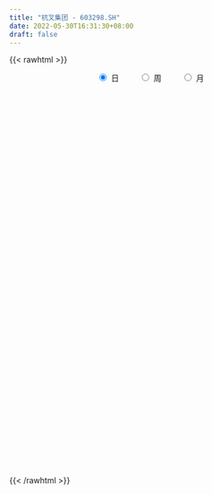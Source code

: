 ```yaml
---
title: "杭叉集团 - 603298.SH"
date: 2022-05-30T16:31:30+08:00
draft: false
---
```

{{< rawhtml >}}
    <div style="text-align: center">
        <label style="padding: 1rem;"><input style="margin-right: .5rem" type="radio" name="period" value="D" checked onclick="period_change(this)">日</label>
        <label style="padding: 1rem;"><input style="margin-right: .5rem" type="radio" name="period" value="W" onclick="period_change(this)">周</label>
        <label style="padding: 1rem;"><input style="margin-right: .5rem" type="radio" name="period" value="M" onclick="period_change(this)">月</label>
    </div>
    <div id="chart" style="height: 700px;"></div> 
    <script type="text/javascript">
        const D_v = [28793.27,30530.82,27239.66,33640.78,21839.85,24756.65,17339.88,18744.61,20628.9,15937.44,34189.03,32706.26,60133.62,19989.78,17449.11,17260.67,30541.39,31356.17,43547.14,30607.12,18390.38,28876.12,26567.21,39258.62,20194.17,11997.67,30963.16,41815.59,42336.23,26572.54,22578.33,21679.83,29476.66,19097.81,35828.04,45545.13,40953.52,48684.89,26904.4,20667.03,22487.76,26185.98,17415.0,19838.6,29556.59,19139.54,16707.04,19972.4,53198.05,40189.59,32634.47,25314.2,40713.24,81842.7,40574.0,31371.53,24927.4,40085.99,28545.0,21645.79,55567.2,74170.61,48026.16,40688.73,57863.45,59749.56,55648.32,45235.58,41296.31,60224.96,50095.44,66910.43,54509.46,63381.83,74100.28,115140.68,120811.12,48444.79,33358.55,30178.91,20211.2,36823.4,43066.8,39495.01,36810.12,38214.9,15430.0,29628.67,26246.0,22587.61,35045.99,16136.78,38682.13,51859.46,19220.05,10302.28,16024.37,14456.66,15057.26,13497.59,14431.12,38071.18,20706.61,23919.71,21112.0,16301.22,17980.2,29065.17,15945.47,16423.04,14919.78,25887.37,19873.74,17128.2,37097.85,22160.79,18063.12,14534.82,15605.27,24259.05,42747.11,15499.95,13982.63,25190.31,40515.21,40499.83,31161.7,41867.19,24993.48,21779.0,84644.07,34173.43,26916.89,29963.77,23158.46,22269.23,23318.6,18406.41,35363.83,28903.0,32538.2,31590.5,13608.1,24349.81,23000.25,37073.22,33974.3,18484.93,33739.62,21604.99,13478.42,17918.4,34105.4,20129.02,15191.21,31367.16,28189.77,24910.28,70466.71,86328.15,46602.35,48010.93,23110.35,28768.72,30611.89,30120.98,18901.82,17740.15,34483.85,24568.95,36228.77,24637.27,21076.69,25659.38,38299.32,19447.82,18036.06,17184.47,24928.08,19186.96,12830.16,12688.04,38262.98,16273.65,17625.89,15996.11,13406.57,29396.38,28287.77,10079.02,10684.98,18041.0,25561.78,33394.83,110154.15,59810.93,29134.58,18783.4,21341.95,14988.95,31453.17,28519.12,30174.69,14829.98,20244.49,13862.02,22836.83,13179.4,13524.78,14547.51,8859.28,9844.65,12950.2,12306.81,17190.92,14107.12,29607.55,31299.46,34952.64,27773.93,18032.3,16337.6,12994.71,25227.0,22366.83,20478.04,34472.39,63677.56,36354.41,46229.31,32949.45,29083.04,26437.41,20652.28,17485.74,17626.91,27920.75,28963.48,41047.09,15567.89,19075.53,18240.3,18329.0,17200.84,13862.21,26634.21,19492.02,18512.2,42235.7,24462.0]
const D_histogram = [0.0,-0.0096939031,-0.0375630078,-0.0145102391,-0.0003978423,0.0197717861,0.0196931307,0.0081205445,0.0116363185,-0.0022646599,0.0015528352,-0.0426314361,-0.0692230374,-0.097499393,-0.1232701117,-0.1259911511,-0.1064005396,-0.1033680581,-0.0808727042,-0.0868615224,-0.1126678746,-0.0953471792,-0.1068690836,-0.0717526795,-0.056204571,-0.0517513532,-0.0146858677,0.0161112493,0.0270714517,0.016276423,-0.0026669346,-0.0480354234,-0.0584988418,-0.0873288658,-0.0980529003,-0.105941031,-0.1331010897,-0.0993098043,-0.0524219265,-0.0207427927,0.0035045877,0.0342209673,0.0400217393,0.0267090488,0.0398781377,0.0502614081,0.0520366404,0.0376685622,-0.0363749875,-0.1041757521,-0.0886289173,-0.0815961758,0.0030016197,0.0883780794,0.1323535044,0.1620422678,0.1827014794,0.2216330784,0.2459035871,0.2560505059,0.2872385258,0.3547436735,0.3327742869,0.3115447856,0.2564522694,0.1768673236,0.127857804,0.0816872665,0.0655742906,0.0869798414,0.0946196653,0.0582856762,-0.0131366378,-0.0407723752,-0.0288792169,0.0152924207,-0.0386051342,-0.0692110174,-0.07043079,-0.0877370219,-0.1059521905,-0.1297437841,-0.1852522244,-0.1897188105,-0.2185734076,-0.269382361,-0.2798308808,-0.2724823268,-0.2549747738,-0.2519027174,-0.2227422649,-0.2067711895,-0.1820745123,-0.1472107892,-0.1124189002,-0.0792460401,-0.0734458584,-0.051460252,-0.0203587867,0.0136278895,0.030251857,0.0703950314,0.1124720948,0.1303567365,0.1275037839,0.1276385822,0.1132213407,0.1118852714,0.105538072,0.0992437198,0.0974258562,0.1137947034,0.1212169234,0.118645638,0.1437791502,0.13007453,0.1234451128,0.1138753249,0.1107648596,0.1122326042,0.0870979943,0.0662495396,0.0570896491,0.0376285461,0.0362003625,0.0342928643,0.0345829,0.0274770797,0.0154265218,0.0076889746,-0.073219279,-0.1056749632,-0.117600021,-0.1325094695,-0.1258760819,-0.1244101288,-0.1179097627,-0.104605374,-0.0825367444,-0.0497469195,-0.0074967876,0.0260789926,0.040623961,0.0485824189,0.0401039142,0.0359329582,0.0513443952,0.0576448364,0.0490874342,0.0216368716,0.0147367522,0.018562873,0.0325960647,0.0429059175,0.049012122,0.0359250315,0.0349799854,0.0360247245,0.0648491495,0.1224453186,0.1445585759,0.1572000058,0.1405602837,0.0868977389,0.0492316945,0.0116671314,-0.02450387,-0.0553732956,-0.08737844,-0.1020917914,-0.1669682383,-0.1782837158,-0.18416784,-0.2020398278,-0.1342584069,-0.0935512353,-0.0692455048,-0.0427047488,-0.0439518006,-0.0475742669,-0.0505237943,-0.031077376,0.0026958681,0.0294090475,0.0260492241,0.0126361834,0.0115737503,-0.0213936875,-0.0267030773,-0.0304580917,-0.0292456379,-0.0404242658,-0.0611737534,-0.0897900775,-0.1489144687,-0.1697832315,-0.2073511108,-0.2138809154,-0.2001268751,-0.2055522279,-0.2482835584,-0.248341931,-0.2155133568,-0.1787965397,-0.1275220554,-0.0837772181,-0.0363177526,0.0048617647,0.0349831022,0.0614668937,0.0705108692,0.0902997525,0.0926440902,0.1072819573,0.1372988962,0.1483992682,0.1609862184,0.125736184,0.1395706939,0.1453023782,0.1459427619,0.1188453011,0.0947337983,0.0611357296,0.0424418528,0.0333538339,0.0567245762,0.0873046807,0.1082016572,0.1681913006,0.1697853436,0.1808179316,0.1738271175,0.1424974455,0.1226424152,0.1088900624,0.094470474,0.0832684133,0.0695282308,0.0504130341,0.0207622421,-0.0164739237,-0.0217453533,-0.0234017616,-0.0158300671,-0.0344568699,-0.0554242161,-0.045017833,-0.0619831955,-0.0567961786]
const D_fast = [0.0,-0.0121173789,-0.0493772356,-0.0299520266,-0.0159390904,0.0091734845,0.0140181117,0.0044756617,0.0109005153,-0.0035666281,0.0006390758,-0.0542030544,-0.0981004151,-0.1507516189,-0.2073398655,-0.2415586928,-0.2485682162,-0.2713777492,-0.2691005713,-0.2968047702,-0.350778091,-0.3572941903,-0.3955333657,-0.3783551314,-0.3768581657,-0.3853427862,-0.3519487676,-0.3171238383,-0.299395773,-0.306121696,-0.3257317872,-0.3831091318,-0.4081972607,-0.4588595011,-0.4940967607,-0.5284701491,-0.5889054803,-0.5799416459,-0.5461592498,-0.5196658141,-0.4945422868,-0.4552706653,-0.4394644586,-0.4460998868,-0.4229612635,-0.4000126411,-0.3852282487,-0.3901791863,-0.4733164828,-0.5671611855,-0.57377158,-0.5871378825,-0.5017896821,-0.3943187025,-0.3172549014,-0.2470555711,-0.1807209896,-0.086381121,-0.0006347155,0.0735248297,0.1765224811,0.3327135472,0.3939377323,0.4505944274,0.4596149786,0.4242468636,0.407201795,0.3814530741,0.3817336709,0.424884182,0.4561789223,0.4344163522,0.3597098787,0.3218810476,0.3265544016,0.3745491445,0.311000306,0.2630916684,0.2442641983,0.2050237109,0.1603204948,0.1040929551,0.0022714587,-0.04962483,-0.133122779,-0.2512773227,-0.3316835627,-0.3924555904,-0.4386917308,-0.4985953538,-0.5251204675,-0.5608421895,-0.5816641404,-0.5836031146,-0.5769159506,-0.5635546005,-0.5761158834,-0.5669953401,-0.5409835714,-0.5035899228,-0.4794029911,-0.4216610589,-0.3514659717,-0.3009921459,-0.2719691525,-0.2399247087,-0.2260366149,-0.1994013664,-0.1793640479,-0.1608474701,-0.1383088697,-0.0934913466,-0.0557648958,-0.0286747717,0.0324035281,0.0512175404,0.0754494014,0.0943484447,0.1189291943,0.1484550899,0.1450949786,0.1408089088,0.1459214306,0.1358674641,0.1434893712,0.150155089,0.1590908498,0.1588542994,0.1506603719,0.1448450684,0.045631995,-0.0132424299,-0.054567493,-0.1026043089,-0.1274399418,-0.1570765209,-0.1800535954,-0.1929005502,-0.1914661068,-0.1711130117,-0.1307370767,-0.0906415484,-0.0659405898,-0.0458365271,-0.0442890533,-0.0394767697,-0.0112292339,0.0094824164,0.0131968728,-0.0088444719,-0.0120604033,-0.0035935643,0.0185886436,0.0396249758,0.0579842108,0.0538783782,0.0616783284,0.0717292486,0.116765961,0.2049734598,0.263226361,0.3151677923,0.3336681412,0.3017300311,0.2763719103,0.2417241301,0.1994271612,0.1547144117,0.1008646573,0.060628358,-0.0459901484,-0.1018765549,-0.1538026391,-0.2221845838,-0.1879677647,-0.1706484019,-0.1636540476,-0.1477894788,-0.1600244807,-0.1755405138,-0.1911209897,-0.1794439154,-0.1449967043,-0.110931263,-0.1077787805,-0.1180327752,-0.1162017708,-0.1545176304,-0.1665027896,-0.1778723269,-0.1839712826,-0.2052559769,-0.2412989029,-0.2923627463,-0.3887157547,-0.4520303254,-0.5414359824,-0.6014360159,-0.6377136944,-0.6945271041,-0.7993293242,-0.8614731795,-0.8825229445,-0.8905052624,-0.871111292,-0.8483107591,-0.8099307318,-0.7675357733,-0.7286686603,-0.6868181454,-0.6601464526,-0.6177826311,-0.5922772709,-0.5508189144,-0.4864772515,-0.4382770625,-0.3854435576,-0.389259546,-0.3405323626,-0.2984750838,-0.2613490096,-0.2587351452,-0.2591631984,-0.2774773347,-0.2855607483,-0.2863103087,-0.2487584224,-0.1963521477,-0.148404757,-0.0463672884,-0.0023269094,0.0539101614,0.0903761267,0.0946708161,0.1054763896,0.1189465524,0.1281445825,0.1377596251,0.1414015004,0.1348895622,0.1104293307,0.069074684,0.058366916,0.0508600674,0.054474245,0.0272332248,-0.0075901755,-0.0084382506,-0.040899412,-0.0499114397]
const D_slow = [0.0,-0.0024234758,-0.0118142277,-0.0154417875,-0.0155412481,-0.0105983016,-0.0056750189,-0.0036448828,-0.0007358032,-0.0013019681,-0.0009137593,-0.0115716184,-0.0288773777,-0.053252226,-0.0840697539,-0.1155675417,-0.1421676766,-0.1680096911,-0.1882278671,-0.2099432477,-0.2381102164,-0.2619470112,-0.2886642821,-0.306602452,-0.3206535947,-0.333591433,-0.3372628999,-0.3332350876,-0.3264672247,-0.3223981189,-0.3230648526,-0.3350737084,-0.3496984189,-0.3715306353,-0.3960438604,-0.4225291181,-0.4558043906,-0.4806318416,-0.4937373233,-0.4989230214,-0.4980468745,-0.4894916327,-0.4794861979,-0.4728089356,-0.4628394012,-0.4502740492,-0.4372648891,-0.4278477485,-0.4369414954,-0.4629854334,-0.4851426627,-0.5055417067,-0.5047913018,-0.4826967819,-0.4496084058,-0.4090978389,-0.363422469,-0.3080141994,-0.2465383026,-0.1825256762,-0.1107160447,-0.0220301263,0.0611634454,0.1390496418,0.2031627092,0.24737954,0.279343991,0.2997658077,0.3161593803,0.3379043406,0.361559257,0.376130676,0.3728465166,0.3626534228,0.3554336185,0.3592567237,0.3496054402,0.3323026858,0.3146949883,0.2927607329,0.2662726852,0.2338367392,0.1875236831,0.1400939805,0.0854506286,0.0181050383,-0.0518526819,-0.1199732636,-0.183716957,-0.2466926364,-0.3023782026,-0.354071,-0.3995896281,-0.4363923254,-0.4644970504,-0.4843085604,-0.502670025,-0.515535088,-0.5206247847,-0.5172178123,-0.5096548481,-0.4920560902,-0.4639380665,-0.4313488824,-0.3994729364,-0.3675632909,-0.3392579557,-0.3112866378,-0.2849021198,-0.2600911899,-0.2357347259,-0.20728605,-0.1769818192,-0.1473204097,-0.1113756221,-0.0788569896,-0.0479957114,-0.0195268802,0.0081643347,0.0362224858,0.0579969843,0.0745593692,0.0888317815,0.098238918,0.1072890086,0.1158622247,0.1245079497,0.1313772197,0.1352338501,0.1371560938,0.118851274,0.0924325332,0.063032528,0.0299051606,-0.0015638599,-0.0326663921,-0.0621438327,-0.0882951762,-0.1089293623,-0.1213660922,-0.1232402891,-0.116720541,-0.1065645507,-0.094418946,-0.0843929675,-0.0754097279,-0.0625736291,-0.04816242,-0.0358905615,-0.0304813435,-0.0267971555,-0.0221564373,-0.0140074211,-0.0032809417,0.0089720888,0.0179533467,0.026698343,0.0357045241,0.0519168115,0.0825281412,0.1186677851,0.1579677866,0.1931078575,0.2148322922,0.2271402158,0.2300569987,0.2239310312,0.2100877073,0.1882430973,0.1627201494,0.1209780899,0.0764071609,0.0303652009,-0.020144756,-0.0537093578,-0.0770971666,-0.0944085428,-0.10508473,-0.1160726801,-0.1279662469,-0.1405971954,-0.1483665394,-0.1476925724,-0.1403403105,-0.1338280045,-0.1306689587,-0.1277755211,-0.133123943,-0.1397997123,-0.1474142352,-0.1547256447,-0.1648317111,-0.1801251495,-0.2025726689,-0.239801286,-0.2822470939,-0.3340848716,-0.3875551005,-0.4375868192,-0.4889748762,-0.5510457658,-0.6131312486,-0.6670095878,-0.7117087227,-0.7435892365,-0.7645335411,-0.7736129792,-0.772397538,-0.7636517625,-0.7482850391,-0.7306573218,-0.7080823836,-0.6849213611,-0.6581008718,-0.6237761477,-0.5866763307,-0.5464297761,-0.5149957301,-0.4801030566,-0.443777462,-0.4072917715,-0.3775804463,-0.3538969967,-0.3386130643,-0.3280026011,-0.3196641426,-0.3054829986,-0.2836568284,-0.2566064141,-0.214558589,-0.172112253,-0.1269077702,-0.0834509908,-0.0478266294,-0.0171660256,0.01005649,0.0336741085,0.0544912118,0.0718732695,0.0844765281,0.0896670886,0.0855486077,0.0801122693,0.0742618289,0.0703043122,0.0616900947,0.0478340407,0.0365795824,0.0210837835,0.0068847389]
const D_data = [['2021-05-19', 19.0345, 19.2535, 18.8536, 19.5678],['2021-05-20', 19.6263, 19.1016, 18.9558, 19.772],['2021-05-21', 19.0336, 18.7518, 18.5381, 19.189],['2021-05-24', 18.7421, 19.3542, 18.5283, 19.5388],['2021-05-25', 19.3348, 19.3348, 19.1502, 19.4805],['2021-05-26', 19.3834, 19.5097, 19.3834, 19.7817],['2021-05-27', 19.4319, 19.3251, 19.2668, 19.5971],['2021-05-28', 19.3445, 19.1599, 19.1113, 19.5097],['2021-05-31', 19.1599, 19.3348, 18.849, 19.4708],['2021-06-01', 19.3348, 19.0919, 18.9947, 19.3348],['2021-06-02', 19.1793, 19.2862, 18.9558, 19.7137],['2021-06-03', 19.189, 18.5575, 18.5381, 19.2473],['2021-06-04', 18.4215, 18.5381, 17.8968, 18.7032],['2021-06-07', 18.4895, 18.2952, 18.1689, 18.5186],['2021-06-08', 18.2563, 18.0814, 17.9745, 18.3049],['2021-06-09', 18.0231, 18.1786, 17.994, 18.2272],['2021-06-10', 18.1494, 18.3923, 17.8774, 18.5381],['2021-06-11', 18.3923, 18.1397, 17.9843, 18.4895],['2021-06-15', 17.9745, 18.3535, 17.3139, 18.4118],['2021-06-16', 17.8968, 17.9454, 17.6831, 18.2466],['2021-06-17', 17.9454, 17.4985, 17.4499, 18.0523],['2021-06-18', 17.4207, 17.8968, 17.1001, 18.0134],['2021-06-21', 17.8191, 17.4304, 17.3721, 17.8677],['2021-06-22', 17.3721, 17.9648, 17.3721, 18.3437],['2021-06-23', 17.9551, 17.7608, 17.7122, 18.2077],['2021-06-24', 17.8094, 17.5859, 17.5373, 17.8094],['2021-06-25', 17.6928, 18.0328, 17.4985, 18.266],['2021-06-28', 18.0717, 18.0911, 17.8677, 18.6547],['2021-06-29', 18.0911, 17.926, 17.4402, 18.1689],['2021-06-30', 17.7899, 17.6248, 17.4887, 18.0717],['2021-07-01', 17.7608, 17.4013, 17.3916, 17.7608],['2021-07-02', 17.4402, 16.8281, 16.8086, 17.4887],['2021-07-05', 16.7795, 17.0224, 16.2354, 17.1292],['2021-07-06', 16.8961, 16.5754, 16.42, 16.9252],['2021-07-07', 16.5171, 16.5657, 16.3228, 16.7503],['2021-07-08', 16.5171, 16.4103, 16.2062, 16.6046],['2021-07-09', 16.3228, 15.9148, 15.8662, 16.3228],['2021-07-12', 15.9342, 16.5366, 15.9148, 16.8669],['2021-07-13', 16.8086, 16.7892, 16.42, 16.8086],['2021-07-14', 16.6143, 16.7115, 16.5463, 16.9738],['2021-07-15', 16.7115, 16.692, 16.5657, 16.8378],['2021-07-16', 16.8086, 16.8669, 16.6337, 17.0904],['2021-07-19', 16.9641, 16.6143, 16.5269, 17.0127],['2021-07-20', 16.4977, 16.3131, 16.1868, 16.4977],['2021-07-21', 16.6434, 16.6046, 16.42, 17.1875],['2021-07-22', 16.556, 16.6046, 16.4977, 16.8766],['2021-07-23', 16.5269, 16.5074, 16.3811, 16.7017],['2021-07-26', 16.6823, 16.2451, 16.0313, 16.7017],['2021-07-27', 16.2159, 15.1958, 15.1763, 16.3811],['2021-07-28', 15.1083, 14.7683, 14.5739, 15.3318],['2021-07-29', 14.8849, 15.5261, 14.778, 15.5261],['2021-07-30', 15.3124, 15.3415, 15.0597, 15.5261],['2021-08-02', 15.3124, 16.4588, 15.1278, 16.5463],['2021-08-03', 16.5171, 16.8961, 16.5171, 17.343],['2021-08-04', 16.9252, 16.7503, 16.5949, 17.0807],['2021-08-05', 17.1875, 16.8281, 16.7212, 17.1875],['2021-08-06', 16.8475, 16.9349, 16.5657, 16.9641],['2021-08-09', 17.0224, 17.4402, 16.9155, 17.479],['2021-08-10', 17.6345, 17.5762, 17.2264, 17.6636],['2021-08-11', 17.6345, 17.6636, 17.4499, 17.7414],['2021-08-12', 17.6831, 18.2369, 17.6636, 18.3146],['2021-08-13', 18.2369, 19.2085, 17.9745, 19.3834],['2021-08-16', 19.4125, 18.4895, 18.4603, 19.4125],['2021-08-17', 18.4895, 18.6547, 18.4312, 19.1793],['2021-08-18', 18.3632, 18.2757, 17.6636, 18.3632],['2021-08-19', 18.1494, 17.8094, 17.3236, 18.266],['2021-08-20', 17.7802, 18.0037, 17.547, 18.2174],['2021-08-23', 18.3632, 17.9065, 17.7316, 18.3632],['2021-08-24', 17.8677, 18.2174, 17.6928, 18.4215],['2021-08-25', 18.266, 18.8101, 18.1397, 19.0919],['2021-08-26', 18.8101, 18.8393, 18.4895, 19.1307],['2021-08-27', 18.8101, 18.3243, 18.0231, 19.189],['2021-08-30', 18.0523, 17.6636, 17.4887, 18.0523],['2021-08-31', 17.7316, 17.9745, 17.6636, 18.2272],['2021-09-01', 17.8774, 18.4506, 17.5956, 18.7032],['2021-09-02', 18.3826, 19.053, 18.3632, 19.189],['2021-09-03', 18.9558, 17.8385, 17.6345, 19.0141],['2021-09-06', 17.615, 17.9065, 17.5082, 18.0717],['2021-09-07', 18.0717, 18.1786, 17.7025, 18.2174],['2021-09-08', 18.13, 17.9065, 17.7316, 18.266],['2021-09-09', 17.8774, 17.7608, 17.6442, 18.0328],['2021-09-10', 17.6831, 17.5179, 17.3819, 17.6831],['2021-09-13', 17.5179, 16.8086, 16.7017, 17.5179],['2021-09-14', 16.8086, 17.1584, 16.624, 17.2167],['2021-09-15', 17.0224, 16.6143, 16.352, 17.0418],['2021-09-16', 16.5171, 15.9342, 15.9148, 16.7892],['2021-09-17', 15.9148, 16.0508, 15.7496, 16.1285],['2021-09-22', 16.0216, 16.0313, 15.8273, 16.2159],['2021-09-23', 16.0799, 15.9925, 15.9342, 16.2742],['2021-09-24', 15.9633, 15.633, 15.5455, 15.9828],['2021-09-27', 15.633, 15.8176, 15.633, 15.9828],['2021-09-28', 15.7107, 15.5553, 15.5358, 15.8662],['2021-09-29', 15.429, 15.565, 15.0695, 15.8079],['2021-09-30', 15.4872, 15.6621, 15.1375, 15.905],['2021-10-08', 15.6621, 15.6816, 15.5844, 15.8565],['2021-10-11', 15.837, 15.701, 15.6233, 15.837],['2021-10-12', 15.701, 15.3318, 15.1763, 15.7107],['2021-10-13', 15.3318, 15.4872, 15.3221, 15.5747],['2021-10-14', 15.4484, 15.6427, 15.3804, 15.837],['2021-10-15', 15.7204, 15.7787, 15.497, 15.8759],['2021-10-18', 15.8467, 15.6427, 15.4775, 15.905],['2021-10-19', 15.5844, 16.0605, 15.5844, 16.4491],['2021-10-20', 16.1188, 16.3131, 15.9536, 16.3811],['2021-10-21', 16.2645, 16.2062, 16.0799, 16.4977],['2021-10-22', 16.0896, 16.0313, 15.837, 16.2062],['2021-10-25', 16.0313, 16.1091, 15.8565, 16.1479],['2021-10-26', 16.1285, 15.9342, 15.8856, 16.2257],['2021-10-27', 15.9439, 16.0994, 15.4775, 16.1868],['2021-10-28', 15.9633, 16.0605, 15.8467, 16.3034],['2021-10-29', 16.2548, 16.0702, 15.701, 16.2742],['2021-11-01', 16.0702, 16.1479, 15.837, 16.284],['2021-11-02', 16.1479, 16.4686, 16.1091, 16.4783],['2021-11-03', 16.5269, 16.488, 16.2354, 16.5949],['2021-11-04', 16.5171, 16.4491, 16.3325, 16.6143],['2021-11-05', 16.4588, 16.9446, 16.4491, 17.2458],['2021-11-08', 17.1973, 16.5852, 16.5269, 17.2458],['2021-11-09', 16.6726, 16.7115, 16.3811, 16.9349],['2021-11-10', 16.8281, 16.7212, 16.5269, 16.9738],['2021-11-11', 16.8183, 16.8572, 16.6434, 16.8669],['2021-11-12', 16.8183, 17.0029, 16.7698, 17.2167],['2021-11-15', 17.1001, 16.692, 16.5463, 17.2556],['2021-11-16', 16.6629, 16.692, 16.4394, 16.9058],['2021-11-17', 16.7503, 16.8183, 16.5657, 16.8281],['2021-11-18', 16.8863, 16.6629, 16.5754, 16.9738],['2021-11-19', 16.8281, 16.8766, 16.6337, 17.0807],['2021-11-22', 17.0029, 16.9058, 16.7309, 17.2167],['2021-11-23', 16.9058, 16.9738, 16.76, 17.1195],['2021-11-24', 17.0029, 16.9058, 16.6823, 17.1098],['2021-11-25', 16.8183, 16.8281, 16.6046, 16.9252],['2021-11-26', 16.8281, 16.8572, 16.6434, 16.8961],['2021-11-29', 16.5171, 15.6913, 15.5455, 16.7017],['2021-11-30', 15.6136, 15.9342, 15.6136, 16.2062],['2021-12-01', 15.9148, 15.9925, 15.7787, 16.1965],['2021-12-02', 15.973, 15.7884, 15.5941, 16.0313],['2021-12-03', 15.7884, 15.9342, 15.6524, 15.9633],['2021-12-06', 15.9828, 15.7884, 15.7496, 16.0994],['2021-12-07', 15.8467, 15.769, 15.6038, 15.8856],['2021-12-08', 15.6719, 15.8079, 15.6719, 15.9536],['2021-12-09', 15.8467, 15.9245, 15.6427, 16.1285],['2021-12-10', 16.1188, 16.1382, 15.9245, 16.2062],['2021-12-13', 16.1285, 16.42, 15.9633, 16.4588],['2021-12-14', 16.3617, 16.5074, 16.1965, 16.6532],['2021-12-15', 16.5949, 16.4103, 16.3714, 16.5949],['2021-12-16', 16.5074, 16.4103, 16.1382, 16.7017],['2021-12-17', 16.4103, 16.2257, 16.1868, 16.5657],['2021-12-20', 16.3617, 16.2645, 16.1479, 16.6337],['2021-12-21', 16.5852, 16.5657, 16.3228, 16.6823],['2021-12-22', 16.5074, 16.5463, 16.4006, 16.6046],['2021-12-23', 16.6046, 16.3908, 16.0411, 16.6046],['2021-12-24', 16.0411, 16.0799, 16.0022, 16.4686],['2021-12-27', 16.0313, 16.2548, 16.0313, 16.3423],['2021-12-28', 16.1771, 16.3908, 16.1674, 16.4394],['2021-12-29', 16.3325, 16.5852, 16.2451, 16.6434],['2021-12-30', 16.5366, 16.6337, 16.4977, 16.7892],['2021-12-31', 16.6629, 16.6629, 16.488, 16.7309],['2022-01-04', 16.6726, 16.4394, 16.3714, 16.8086],['2022-01-05', 16.5949, 16.5852, 16.2742, 16.5949],['2022-01-06', 16.4491, 16.6434, 16.3228, 16.6823],['2022-01-07', 16.6046, 17.1195, 16.5852, 17.2847],['2022-01-10', 17.1292, 17.7996, 17.0127, 18.1008],['2022-01-11', 18.0523, 17.6928, 17.4887, 18.0523],['2022-01-12', 17.6831, 17.8094, 17.3139, 17.8774],['2022-01-13', 17.7899, 17.5762, 17.5665, 17.9745],['2022-01-14', 17.4693, 17.0418, 17.0029, 17.5568],['2022-01-17', 17.0807, 17.0807, 16.9058, 17.275],['2022-01-18', 17.0515, 16.9349, 16.7115, 17.1584],['2022-01-19', 16.9446, 16.7795, 16.692, 17.0515],['2022-01-20', 16.7989, 16.6629, 16.5852, 16.8961],['2022-01-21', 16.5949, 16.4491, 16.1091, 16.6629],['2022-01-24', 16.284, 16.488, 16.1771, 16.6434],['2022-01-25', 16.42, 15.5553, 15.5067, 16.6046],['2022-01-26', 15.5553, 15.8953, 15.5553, 16.1285],['2022-01-27', 15.837, 15.7787, 15.6524, 16.0119],['2022-01-28', 15.7787, 15.4095, 15.2735, 15.9342],['2022-02-07', 15.5553, 16.4783, 15.4581, 16.692],['2022-02-08', 16.7698, 16.3325, 16.0508, 16.7698],['2022-02-09', 16.284, 16.2257, 16.1479, 16.4394],['2022-02-10', 16.1868, 16.3325, 16.1479, 16.3617],['2022-02-11', 16.8086, 16.0022, 15.973, 16.8475],['2022-02-14', 15.7399, 15.905, 15.7301, 16.1674],['2022-02-15', 15.905, 15.837, 15.6621, 15.905],['2022-02-16', 15.973, 16.1091, 15.8273, 16.2257],['2022-02-17', 16.2257, 16.4006, 16.1091, 16.7406],['2022-02-18', 16.3423, 16.4686, 16.1771, 16.5171],['2022-02-21', 16.4686, 16.1577, 16.0702, 16.4686],['2022-02-22', 16.1965, 15.9828, 15.9245, 16.42],['2022-02-23', 16.0994, 16.0896, 15.9245, 16.1091],['2022-02-24', 16.0119, 15.5747, 15.4192, 16.0605],['2022-02-25', 15.6038, 15.7787, 15.5358, 16.0022],['2022-02-28', 15.9245, 15.7301, 15.6038, 15.9245],['2022-03-01', 15.769, 15.7399, 15.633, 15.8662],['2022-03-02', 15.8273, 15.5067, 15.4872, 15.8273],['2022-03-03', 15.5747, 15.2346, 15.1666, 15.633],['2022-03-04', 15.1958, 14.914, 14.8557, 15.2346],['2022-03-07', 14.8654, 14.1659, 13.6704, 14.8849],['2022-03-08', 14.1659, 14.263, 13.9618, 14.4768],['2022-03-09', 14.263, 13.6995, 13.2137, 14.3213],['2022-03-10', 13.9424, 13.7481, 13.7287, 14.0687],['2022-03-11', 13.6898, 13.7967, 13.3303, 13.9133],['2022-03-14', 13.7967, 13.3497, 13.3497, 13.7967],['2022-03-15', 13.3595, 12.4947, 12.417, 13.3595],['2022-03-16', 12.6405, 12.6308, 12.0867, 12.7862],['2022-03-17', 12.6502, 12.8542, 12.6502, 13.0194],['2022-03-18', 12.7279, 12.8348, 12.6599, 12.9222],['2022-03-21', 12.9028, 13.0291, 12.8348, 13.1068],['2022-03-22', 12.9902, 13.0, 12.8737, 13.1068],['2022-03-23', 13.0485, 13.136, 13.0097, 13.3983],['2022-03-24', 13.1457, 13.1748, 13.0485, 13.2914],['2022-03-25', 13.204, 13.136, 13.1166, 13.3789],['2022-03-28', 13.0874, 13.1748, 12.6891, 13.2914],['2022-03-29', 13.1554, 13.0, 13.0, 13.2526],['2022-03-30', 13.0777, 13.1748, 12.9805, 13.1943],['2022-03-31', 13.2817, 12.9902, 12.9902, 13.2817],['2022-04-01', 13.0097, 13.1748, 12.7862, 13.1943],['2022-04-06', 13.1748, 13.4955, 13.1457, 13.5732],['2022-04-07', 13.5052, 13.3983, 13.3109, 13.5538],['2022-04-08', 13.34, 13.5246, 13.2137, 13.6898],['2022-04-11', 13.476, 12.9028, 12.8348, 13.6801],['2022-04-12', 12.9028, 13.4955, 12.8542, 13.5538],['2022-04-13', 13.3692, 13.4955, 13.2331, 13.7578],['2022-04-14', 13.6315, 13.5052, 13.2914, 13.6801],['2022-04-15', 13.34, 13.136, 13.1166, 13.408],['2022-04-18', 13.068, 13.068, 12.8348, 13.204],['2022-04-19', 13.068, 12.8056, 12.7085, 13.1166],['2022-04-20', 12.8542, 12.8445, 12.6308, 13.1166],['2022-04-21', 12.7473, 12.8737, 12.6599, 13.068],['2022-04-22', 12.7668, 13.3109, 12.6793, 13.3595],['2022-04-25', 13.1166, 13.5635, 13.0097, 13.5829],['2022-04-26', 13.5635, 13.6218, 13.0777, 13.8355],['2022-04-27', 13.4469, 14.4088, 13.3109, 14.4282],['2022-04-28', 14.3505, 13.9521, 13.7967, 14.3505],['2022-04-29', 14.0493, 14.2242, 13.8258, 14.2728],['2022-05-05', 14.0493, 14.1367, 13.9133, 14.2436],['2022-05-06', 13.8938, 13.8453, 13.6218, 13.9716],['2022-05-09', 13.855, 13.9521, 13.7092, 14.1367],['2022-05-10', 13.7287, 14.0299, 13.6509, 14.1367],['2022-05-11', 13.991, 14.0299, 13.9035, 14.2047],['2022-05-12', 13.9035, 14.0784, 13.7967, 14.3019],['2022-05-13', 14.0201, 14.0493, 13.8841, 14.3991],['2022-05-16', 14.0882, 13.9521, 13.8453, 14.1756],['2022-05-17', 13.8744, 13.7287, 13.6801, 13.9716],['2022-05-18', 13.6898, 13.4663, 13.408, 13.8453],['2022-05-19', 13.2623, 13.7481, 13.2137, 13.8258],['2022-05-20', 13.787, 13.7675, 13.6606, 13.8744],['2022-05-23', 13.7675, 13.8938, 13.6995, 13.923],['2022-05-24', 13.9035, 13.5246, 13.4275, 14.0007],['2022-05-25', 13.6024, 13.3595, 13.2623, 13.6024],['2022-05-26', 13.408, 13.6898, 13.3012, 13.6995],['2022-05-27', 13.71, 13.29, 13.1, 13.95],['2022-05-30', 13.29, 13.49, 13.21, 13.5]]
const W_v = [179142.67,149607.31,124576.96,137973.2,133007.94,411743.73,337512.77,174393.78,246734.39,126022.68,98179.93,188586.06,170858.55,175665.08,143057.51,241556.95,487471.1599999999,170254.45,83986.92,127819.84,71844.64,99350.65,152348.4,120186.51,95280.91,85429.58,117199.23,88935.02,99044.52,37796.92,20509.92,102786.22,88384.86,66786.73,74054.34,91168.7,73756.48,121229.32,80106.5,65336.35,35067.96,113861.17,146458.43,138793.38,96002.42,103474.04,79933.49,77499.48,59731.0,97602.54,64997.62,47886.9,143586.56,71255.56,62777.48,58897.76,98137.54,68513.09,45821.3,40442.01,69580.44,55604.19,68977.99,51497.76,60881.86,102762.77,66867.88,77060.57,85053.92,48296.63,67839.38,37591.4,31215.31,45872.48,40943.45,78130.37,74750.56,90736.15,98310.56,120021.68,231701.6,182380.0,220976.0,228922.0,190578.37,188288.23,153291.69,174713.36,117358.18,127669.94,49040.86,123239.06,61723.55,50539.2,55062.04,73023.86,78383.36,129903.54,86210.86,86897.08,73082.7,79612.33,73227.66,71834.59,78922.44,85253.25,174888.95,180304.39,126583.09,83105.73,74856.52,76768.54,9146.48,60903.9,67996.49,147012.11,225570.71,204665.81,168109.96,149130.25,74125.17,60277.02,152354.78,170362.41,123662.96,155119.34,174575.05,117713.14,96309.96,200469.52,159432.19,143773.47,208377.72,258731.89,193859.08,150981.94,205131.78,108718.24,103606.56,141184.23,223119.27,118961.77,77124.56,143582.25,152368.75,140103.0,358268.1,198697.16,210897.44,421603.6,665197.36,530050.1800000001,494795.97,601524.87,353594.57,550601.87,748281.6100000001,708542.2899999999,470036.71,438400.58,327105.41,224699.06,233137.11,114079.92,82780.71,425002.87,638240.3200000001,424474.67,453246.13,433205.09,334183.01,351224.45,307139.55,208734.28,254571.27,267663.36,296623.79,449931.02,629758.72,323490.77,377844.23,290595.87,159755.52,181967.98,721705.5499999999,495554.9,424959.63,259286.07,380329.68,195975.01,328246.98,269155.27,251713.02,283874.48,136274.54,199144.09,158764.68,116321.77,163595.25,116597.12,121420.76,128980.83,154982.52,170901.16,144930.06,102656.77,171308.71,219428.87,220014.59,261976.22,263762.72,427943.37,169016.85,173016.83,78462.28,141724.36,19220.05,69338.16,118240.62,95715.1,114906.94,94623.05,137935.21,160301.2,198856.62,128261.07,125086.86,144877.06,100822.45,154933.92,232820.5,131858.69,132171.06,117895.75,99241.79,104712.72,97761.61,239225.01,119965.91,83647.52,58508.45,60905.59,128395.93,115538.97,208293.77,47089.69,133043.97,88413.56,120736.34,24462.0]
const W_histogram = [0.0,0.0060754416,-0.0046228243,-0.0143248204,-0.0054580531,0.0704672494,0.1203183593,0.1298793339,0.1340477867,0.1055624145,0.0695989779,0.0816909086,0.0558829434,0.0468062122,0.0287509007,0.0351008581,-0.020182691,-0.1135843254,-0.1625621457,-0.2459413314,-0.2945333101,-0.3282242501,-0.3257722805,-0.293575178,-0.2639960735,-0.2378108671,-0.1988014346,-0.220545856,-0.2621280945,-0.253046584,-0.2206162352,-0.1500446926,-0.0852428879,-0.0531701466,-0.0569369387,-0.0099666336,0.0275001989,0.0646737155,0.0590813599,0.0462815466,0.0457202822,0.084734151,0.1268885521,0.1349059881,0.1148067919,0.085975062,0.0583652306,-0.0052252664,-0.0342495556,-0.0582032685,-0.0606341389,-0.0509621584,-0.0142479201,-0.0199632172,-0.0047789295,0.0099051327,0.0367127266,0.0402612521,0.0438487038,0.0525460009,0.0725623261,0.0868692381,0.0424684194,0.0073506194,0.0022052158,0.0434118306,0.0609513027,0.0907227441,0.0916447854,0.08705472,0.0860846831,0.0781314758,0.0664613919,0.0653280818,0.0814628078,0.0933302938,0.1008586948,0.1141433119,0.1151842135,0.1214760629,0.1668476206,0.1855619164,0.1874020521,0.1909695514,0.202438596,0.2169743034,0.2226604079,0.2037933918,0.188262307,0.1305348319,0.0867277892,0.0173429759,-0.0462749524,-0.0904253464,-0.1040329339,-0.1337438166,-0.1522403678,-0.154356743,-0.1457435872,-0.1246024267,-0.1226495123,-0.1279003248,-0.1222938289,-0.1145496594,-0.1419802045,-0.1376782454,-0.1273619914,-0.0953385711,-0.0625879243,-0.0292644904,-0.0069880264,-0.0012432714,0.005252011,0.0067981231,0.0072580118,0.0365950585,0.0494294758,0.0807271543,0.1103619793,0.0876780633,0.0733642856,0.0678346462,0.0434208702,0.0252697914,0.024190956,0.0558120389,0.0917594594,0.1105709088,0.0954121559,0.0388235078,0.0251073252,0.022855286,0.0003748274,0.0298088085,0.0047700388,-0.0357766167,-0.0914496969,-0.1179622899,-0.1308760547,-0.1101935337,-0.0637854875,-0.0187674816,0.0175674298,0.0249511813,0.0378489011,0.0513662102,0.0602533717,0.0595597955,0.0813202127,0.1729514865,0.2569939622,0.3075930409,0.3332642427,0.3667328962,0.3642142844,0.4137909792,0.4766767438,0.5799867703,0.5663795422,0.5311799307,0.4052938364,0.3315506562,0.2583532169,0.1929963855,0.1792935207,0.2195464695,0.2952639982,0.3186811105,0.4045896435,0.3431583583,0.3601410018,0.2969510836,0.249338516,0.1514374515,0.1282863594,0.1164429166,0.0421683851,-0.0777777215,-0.2022584034,-0.1797900122,-0.2859643284,-0.3468426239,-0.3121497533,-0.1451312203,-0.2007523178,-0.0388815881,0.0005551981,0.0128317888,-0.0241840355,-0.0645791559,-0.0568175572,-0.1042249647,-0.2065841246,-0.3393680984,-0.5041516718,-0.6123620624,-0.6334941024,-0.5977698975,-0.5926453951,-0.5913612035,-0.5812798853,-0.5407078105,-0.5674795349,-0.615167762,-0.5530185903,-0.5077262338,-0.525679056,-0.4050414057,-0.1595300108,-0.0702400458,0.0139601816,0.0390619629,0.0362597542,-0.0571348333,-0.1353209737,-0.1710475696,-0.1785112959,-0.1625100282,-0.1223461298,-0.0825020037,0.0085606974,0.0748514446,0.1101891982,0.1308447165,0.0832510352,0.0671077782,0.0639355842,0.0540253097,0.0867984286,0.1363422666,0.1593919673,0.1313979692,0.0440586646,0.0281704964,0.049775023,0.0198408875,-0.0520280353,-0.162415142,-0.2808705838,-0.3169252196,-0.3154660014,-0.2700040165,-0.2458527115,-0.1998029776,-0.0948633813,-0.0407628397,0.0159289506,0.0402340817,0.0303849486,0.0428121061]
const W_fast = [0.0,0.007594302,-0.00425967,-0.0175428711,-0.0100406171,0.0835014978,0.1634321975,0.2054630056,0.243143405,0.2410486364,0.2224849443,0.2549996022,0.2431623729,0.2457871946,0.2349196083,0.2500447802,0.1897155584,0.0679178427,-0.021700514,-0.1665650327,-0.2887903389,-0.4045373413,-0.4835284419,-0.524725134,-0.5611450478,-0.5944125581,-0.6051034844,-0.6819843698,-0.7890986319,-0.8432787674,-0.8660024773,-0.8329421079,-0.7894510252,-0.7706708205,-0.7886718474,-0.7441932006,-0.6998513184,-0.6465093729,-0.6373313885,-0.6385608152,-0.6276920091,-0.5674946025,-0.4936180634,-0.4518741303,-0.4432716286,-0.450609593,-0.4636281168,-0.5285249303,-0.5661116084,-0.6046161385,-0.6222055436,-0.6252741027,-0.5921218444,-0.6028279458,-0.5888383906,-0.5716780451,-0.5356922696,-0.5220784311,-0.5075288034,-0.4856950061,-0.4475380994,-0.4115138779,-0.4452975918,-0.4785777369,-0.4831718366,-0.4311122641,-0.3983349664,-0.3458828389,-0.3220496013,-0.3048759866,-0.2843248528,-0.2727451912,-0.2677999271,-0.2526012167,-0.2161007887,-0.1809007293,-0.1481576545,-0.1063372096,-0.0765002546,-0.0398393895,0.0472440733,0.1123488482,0.161039497,0.2123493842,0.2744280777,0.343207361,0.4045585674,0.4366398993,0.4681743913,0.4430806241,0.4209555287,0.3559064594,0.280719793,0.2139630624,0.1743472415,0.1112004046,0.0546437615,0.0139382004,-0.0138845405,-0.0238939867,-0.0526034504,-0.0898293441,-0.1147963054,-0.1356895508,-0.198615147,-0.2287327492,-0.2502569931,-0.2420682156,-0.2249645499,-0.1989572386,-0.1784277811,-0.172993844,-0.1651855588,-0.161939916,-0.1596655244,-0.121179713,-0.0959879268,-0.0445084597,0.0127168601,0.0119524599,0.0159797537,0.0274087758,0.0138502173,0.0020165864,0.00698549,0.0525595826,0.111446868,0.1579010446,0.1665953306,0.1197125595,0.1122732082,0.1157349904,0.0933482387,0.130234422,0.1063881619,0.0568973523,-0.0216381521,-0.0776413176,-0.1232740961,-0.1301399585,-0.0996782843,-0.0593521488,-0.0186253799,-0.0050038331,0.017356112,0.0437149737,0.0676654781,0.0818618508,0.1239523212,0.2588214666,0.4071124328,0.5346097718,0.6435970342,0.7687489118,0.8572838711,1.0103083107,1.1923632613,1.4406699803,1.5686576378,1.666253009,1.6416903737,1.6508348576,1.6422257226,1.6251179875,1.6562385029,1.751378069,1.9009115973,2.0039989872,2.1910549311,2.2154132355,2.3224311294,2.3334789821,2.3482010436,2.2881593419,2.2970798396,2.3143471259,2.2506146907,2.1112241538,1.936178871,1.9136997592,1.7360343609,1.5884454095,1.5451008417,1.6758365696,1.5700273926,1.7221777253,1.761753311,1.777237849,1.7341760158,1.6776361064,1.6711933158,1.5977296671,1.4437244761,1.2260984777,0.9352769863,0.6739760801,0.4944705145,0.380752245,0.2377153986,0.0911592893,-0.0440793637,-0.1386842415,-0.3073258496,-0.5088060172,-0.5849114931,-0.666550695,-0.8159232813,-0.7965459823,-0.5909170902,-0.5191871367,-0.4314968638,-0.3966295918,-0.3903668619,-0.4980451578,-0.6100615416,-0.6885500299,-0.7406415802,-0.7652678196,-0.7556904536,-0.7364718284,-0.643268953,-0.5582653446,-0.4953802914,-0.442013594,-0.4687945166,-0.468160829,-0.4553491269,-0.451753074,-0.397280348,-0.3136509433,-0.2507532508,-0.2458977566,-0.3222223951,-0.3310679392,-0.2970196568,-0.3219935705,-0.4068695021,-0.5578603943,-0.746533482,-0.8618194228,-0.9392267049,-0.9612657241,-0.998577597,-1.0024786074,-0.9212548566,-0.8773450249,-0.8166709969,-0.7823073454,-0.7845602413,-0.7614300573]
const W_slow = [0.0,0.0015188604,0.0003631543,-0.0032180508,-0.004582564,0.0130342483,0.0431138382,0.0755836716,0.1090956183,0.1354862219,0.1528859664,0.1733086936,0.1872794294,0.1989809825,0.2061687076,0.2149439222,0.2098982494,0.1815021681,0.1408616316,0.0793762988,0.0057429713,-0.0763130913,-0.1577561614,-0.2311499559,-0.2971489743,-0.3566016911,-0.4063020497,-0.4614385137,-0.5269705374,-0.5902321834,-0.6453862422,-0.6828974153,-0.7042081373,-0.7175006739,-0.7317349086,-0.734226567,-0.7273515173,-0.7111830884,-0.6964127484,-0.6848423618,-0.6734122912,-0.6522287535,-0.6205066155,-0.5867801184,-0.5580784205,-0.536584655,-0.5219933473,-0.5232996639,-0.5318620528,-0.54641287,-0.5615714047,-0.5743119443,-0.5778739243,-0.5828647286,-0.584059461,-0.5815831778,-0.5724049962,-0.5623396832,-0.5513775072,-0.538241007,-0.5201004255,-0.498383116,-0.4877660111,-0.4859283563,-0.4853770523,-0.4745240947,-0.459286269,-0.436605583,-0.4136943867,-0.3919307066,-0.3704095359,-0.3508766669,-0.334261319,-0.3179292985,-0.2975635966,-0.2742310231,-0.2490163494,-0.2204805214,-0.1916844681,-0.1613154523,-0.1196035472,-0.0732130681,-0.0263625551,0.0213798328,0.0719894817,0.1262330576,0.1818981596,0.2328465075,0.2799120843,0.3125457922,0.3342277395,0.3385634835,0.3269947454,0.3043884088,0.2783801753,0.2449442212,0.2068841292,0.1682949435,0.1318590467,0.10070844,0.0700460619,0.0380709807,0.0074975235,-0.0211398914,-0.0566349425,-0.0910545038,-0.1228950017,-0.1467296445,-0.1623766256,-0.1696927482,-0.1714397547,-0.1717505726,-0.1704375698,-0.1687380391,-0.1669235361,-0.1577747715,-0.1454174026,-0.125235614,-0.0976451192,-0.0757256033,-0.0573845319,-0.0404258704,-0.0295706529,-0.023253205,-0.017205466,-0.0032524563,0.0196874086,0.0473301358,0.0711831747,0.0808890517,0.087165883,0.0928797045,0.0929734113,0.1004256135,0.1016181231,0.092673969,0.0698115448,0.0403209723,0.0076019586,-0.0199464248,-0.0358927967,-0.0405846671,-0.0361928097,-0.0299550144,-0.0204927891,-0.0076512365,0.0074121064,0.0223020553,0.0426321085,0.0858699801,0.1501184706,0.2270167309,0.3103327915,0.4020160156,0.4930695867,0.5965173315,0.7156865175,0.86068321,1.0022780956,1.1350730783,1.2363965374,1.3192842014,1.3838725056,1.432121602,1.4769449822,1.5318315995,1.6056475991,1.6853178767,1.7864652876,1.8722548772,1.9622901276,2.0365278985,2.0988625275,2.1367218904,2.1687934802,2.1979042094,2.2084463056,2.1890018753,2.1384372744,2.0934897714,2.0219986893,1.9352880333,1.857250595,1.8209677899,1.7707797105,1.7610593134,1.7611981129,1.7644060602,1.7583600513,1.7422152623,1.728010873,1.7019546318,1.6503086007,1.5654665761,1.4394286581,1.2863381425,1.1279646169,0.9785221426,0.8303607938,0.6825204929,0.5372005216,0.4020235689,0.2601536852,0.1063617447,-0.0318929028,-0.1588244613,-0.2902442253,-0.3915045767,-0.4313870794,-0.4489470909,-0.4454570454,-0.4356915547,-0.4266266162,-0.4409103245,-0.4747405679,-0.5175024603,-0.5621302843,-0.6027577913,-0.6333443238,-0.6539698247,-0.6518296504,-0.6331167892,-0.6055694897,-0.5728583105,-0.5520455517,-0.5352686072,-0.5192847111,-0.5057783837,-0.4840787766,-0.4499932099,-0.4101452181,-0.3772957258,-0.3662810597,-0.3592384356,-0.3467946798,-0.3418344579,-0.3548414668,-0.3954452523,-0.4656628982,-0.5448942031,-0.6237607035,-0.6912617076,-0.7527248855,-0.8026756299,-0.8263914752,-0.8365821851,-0.8325999475,-0.8225414271,-0.8149451899,-0.8042421634]
const W_data = [['2017-07-21', 12.8146, 11.9835, 11.6092, 12.8273],['2017-07-28', 11.8947, 12.0787, 11.863, 12.3324],['2017-08-04', 12.0533, 11.8566, 11.7995, 12.1611],['2017-08-11', 11.8503, 11.8059, 11.7995, 12.2246],['2017-08-18', 11.7932, 12.0279, 11.7932, 12.2309],['2017-08-25', 12.0152, 13.1254, 12.0152, 13.7344],['2017-09-01', 13.1571, 13.2206, 13.0112, 13.6329],['2017-09-08', 13.2206, 12.9858, 12.8273, 13.2967],['2017-09-15', 12.9414, 13.0747, 12.9414, 13.4807],['2017-09-22', 13.0683, 12.7131, 12.6813, 13.1381],['2017-09-29', 12.675, 12.5354, 12.2563, 12.7892],['2017-10-13', 12.6623, 13.1571, 12.5735, 13.6012],['2017-10-20', 13.2079, 12.7258, 12.4339, 13.4616],['2017-10-27', 12.7067, 12.9097, 12.6242, 13.2333],['2017-11-03', 12.878, 12.7828, 12.4339, 13.0937],['2017-11-10', 12.7702, 13.1127, 12.5672, 13.2967],['2017-11-17', 13.1254, 12.2436, 12.1802, 14.096],['2017-11-24', 11.8757, 11.3364, 11.1398, 12.1738],['2017-12-01', 11.3428, 11.4189, 11.1715, 11.5775],['2017-12-08', 11.3999, 10.48, 10.1184, 11.4062],['2017-12-15', 10.5054, 10.3468, 10.2136, 10.5308],['2017-12-22', 10.3658, 10.055, 10.036, 10.7528],['2017-12-29', 9.9662, 10.1438, 9.4967, 10.2517],['2018-01-05', 10.2517, 10.3341, 10.1755, 10.8987],['2018-01-12', 10.3595, 10.2072, 10.1692, 10.6196],['2018-01-19', 10.1692, 10.0677, 9.8266, 10.2263],['2018-01-26', 10.074, 10.1755, 10.074, 10.4039],['2018-02-02', 10.1755, 9.2303, 9.1478, 10.2326],['2018-02-09', 9.262, 8.5452, 8.3739, 9.3128],['2018-02-14', 8.6276, 8.8053, 8.6276, 8.9194],['2018-02-23', 8.8497, 8.9321, 8.8497, 8.9892],['2018-03-02', 9.0083, 9.446, 8.9575, 9.5919],['2018-03-09', 9.4777, 9.5475, 9.3762, 9.6997],['2018-03-16', 9.5602, 9.243, 9.1415, 9.6744],['2018-03-23', 9.2113, 8.7228, 8.4373, 9.4967],['2018-03-30', 8.4817, 9.3445, 8.4817, 9.7061],['2018-04-04', 9.281, 9.3572, 9.1478, 9.5475],['2018-04-13', 9.3191, 9.4904, 9.1669, 9.8012],['2018-04-20', 9.484, 8.9892, 8.9448, 9.6363],['2018-04-27', 9.0019, 8.7926, 8.7355, 9.1986],['2018-05-04', 8.8179, 8.8497, 8.5705, 8.9321],['2018-05-11', 8.856, 9.4079, 8.856, 9.871],['2018-05-18', 9.2557, 9.6617, 9.2557, 10.1438],['2018-05-25', 9.687, 9.3889, 9.3318, 9.7632],['2018-06-01', 9.3572, 9.0222, 8.7101, 9.4079],['2018-06-08', 9.0741, 8.7824, 8.6593, 9.1713],['2018-06-15', 8.737, 8.6269, 8.4972, 8.8472],['2018-06-22', 8.5944, 7.875, 7.6935, 8.5944],['2018-06-29', 7.9398, 7.9657, 7.7, 8.0241],['2018-07-06', 7.9269, 7.7713, 7.5963, 8.1926],['2018-07-13', 7.7778, 7.8426, 7.6222, 7.9593],['2018-07-20', 7.8361, 7.888, 7.7843, 8.0824],['2018-07-27', 7.9139, 8.2444, 7.8491, 8.6204],['2018-08-03', 8.2056, 7.7, 7.6741, 8.3546],['2018-08-10', 7.7, 7.8944, 7.5574, 7.9593],['2018-08-17', 7.9204, 7.888, 7.6935, 8.0954],['2018-08-24', 7.9463, 8.0889, 7.888, 8.3352],['2018-08-31', 8.1213, 7.8296, 7.8296, 8.2444],['2018-09-07', 7.7843, 7.8037, 7.713, 7.9204],['2018-09-14', 7.8102, 7.862, 7.687, 7.9398],['2018-09-21', 7.8231, 8.0565, 7.7583, 8.0954],['2018-09-28', 8.0111, 8.0694, 7.9463, 8.1602],['2018-10-12', 7.9333, 7.2333, 6.9417, 7.9852],['2018-10-19', 7.2463, 7.0843, 6.8574, 7.337],['2018-10-26', 7.1296, 7.2852, 7.0, 7.4602],['2018-11-02', 7.2917, 7.9139, 7.0648, 7.9463],['2018-11-09', 7.8491, 7.7519, 7.713, 7.9722],['2018-11-16', 7.7259, 8.0306, 7.687, 8.1472],['2018-11-23', 8.1667, 7.7648, 7.713, 8.4259],['2018-11-30', 7.7519, 7.7, 7.6028, 7.9463],['2018-12-07', 7.8426, 7.7454, 7.7065, 8.0241],['2018-12-14', 7.7065, 7.6481, 7.5963, 7.8296],['2018-12-21', 7.6157, 7.5574, 7.525, 7.8102],['2018-12-28', 7.5639, 7.6611, 7.4991, 7.9139],['2019-01-04', 7.6611, 7.9333, 7.6093, 7.9333],['2019-01-11', 7.9593, 7.9852, 7.8426, 8.0111],['2019-01-18', 7.9852, 8.0241, 7.8102, 8.1278],['2019-01-25', 7.9917, 8.2056, 7.9463, 8.4389],['2019-02-01', 8.3287, 8.1537, 7.5185, 8.3481],['2019-02-15', 8.1991, 8.3093, 8.1343, 8.6009],['2019-02-22', 8.3287, 9.0352, 8.3287, 9.1713],['2019-03-01', 9.0352, 9.0028, 8.8796, 9.3398],['2019-03-08', 9.0741, 8.9898, 8.8796, 9.5602],['2019-03-15', 8.9185, 9.1778, 8.912, 9.463],['2019-03-22', 9.1907, 9.4824, 9.0935, 9.7222],['2019-03-29', 9.288, 9.7741, 9.288, 9.8194],['2019-04-04', 9.7417, 9.9167, 9.7287, 10.1241],['2019-04-12', 9.9296, 9.7741, 9.5278, 10.0917],['2019-04-19', 9.9037, 9.9167, 9.3333, 9.9685],['2019-04-26', 9.9556, 9.3593, 9.3009, 10.0139],['2019-04-30', 9.3528, 9.3917, 9.113, 9.5148],['2019-05-10', 9.0741, 8.8537, 8.4713, 9.2037],['2019-05-17', 8.8472, 8.6009, 8.4843, 8.8537],['2019-05-24', 8.5944, 8.5426, 8.3093, 8.6787],['2019-05-31', 8.588, 8.7322, 8.5426, 8.9315],['2019-06-06', 8.7455, 8.3546, 8.295, 8.8449],['2019-06-14', 8.3347, 8.2817, 8.2022, 8.5202],['2019-06-21', 8.295, 8.3347, 7.8974, 8.4275],['2019-06-28', 8.2751, 8.3877, 8.2155, 8.4805],['2019-07-05', 8.5136, 8.5335, 8.4142, 8.7322],['2019-07-12', 8.5335, 8.2685, 8.0962, 8.5799],['2019-07-19', 8.2685, 8.0763, 8.0167, 8.4275],['2019-07-26', 8.0763, 8.1161, 7.8577, 8.136],['2019-08-02', 8.0631, 8.083, 7.9505, 8.2618],['2019-08-09', 8.0697, 7.48, 7.4668, 8.1293],['2019-08-16', 7.4668, 7.6921, 7.2879, 7.7384],['2019-08-23', 7.7186, 7.6854, 7.5397, 7.7981],['2019-08-30', 7.4999, 7.9637, 7.4999, 8.1625],['2019-09-06', 7.9505, 8.0631, 7.8842, 8.1293],['2019-09-12', 8.1558, 8.189, 8.0896, 8.3678],['2019-09-20', 8.2155, 8.1625, 7.977, 8.2751],['2019-09-27', 8.1625, 8.0035, 7.8246, 8.2618],['2019-09-30', 8.0035, 8.0233, 7.9902, 8.1028],['2019-10-11', 8.0167, 7.9637, 7.7517, 8.0697],['2019-10-18', 8.0167, 7.9372, 7.9306, 8.1558],['2019-10-25', 7.8974, 8.3745, 7.8577, 8.4606],['2019-11-01', 8.3811, 8.295, 8.0432, 8.613],['2019-11-08', 8.348, 8.6792, 8.2155, 9.1099],['2019-11-15', 8.613, 8.8846, 8.5401, 9.0171],['2019-11-22', 8.8913, 8.3148, 8.295, 8.9376],['2019-11-29', 8.3215, 8.3745, 8.2353, 8.6064],['2019-12-06', 8.3811, 8.4805, 8.3215, 8.5335],['2019-12-13', 8.507, 8.2022, 8.1558, 8.6792],['2019-12-20', 8.2221, 8.189, 8.03, 8.3612],['2019-12-27', 8.1625, 8.3678, 7.9836, 8.3944],['2020-01-03', 8.348, 8.8913, 8.2155, 8.9111],['2020-01-10', 8.8117, 9.1894, 8.7322, 9.408],['2020-01-17', 9.1563, 9.2093, 9.0105, 9.3683],['2020-01-23', 9.2093, 8.8846, 8.7521, 9.3087],['2020-02-07', 7.9968, 8.2353, 7.8709, 8.3281],['2020-02-14', 8.1956, 8.6196, 8.136, 8.6925],['2020-02-21', 8.6395, 8.7521, 8.613, 8.9045],['2020-02-28', 8.7521, 8.454, 8.348, 8.9973],['2020-03-06', 8.5799, 9.1496, 8.5335, 9.3285],['2020-03-13', 9.1165, 8.507, 8.2088, 9.1828],['2020-03-20', 8.6196, 8.136, 7.8842, 8.6196],['2020-03-27', 7.9372, 7.6457, 7.4535, 8.0167],['2020-04-03', 7.5794, 7.7119, 7.3807, 7.7782],['2020-04-10', 7.8246, 7.6788, 7.6324, 7.9107],['2020-04-17', 7.6722, 8.0233, 7.6656, 8.1095],['2020-04-24', 7.9968, 8.454, 7.9902, 8.5799],['2020-04-30', 8.4474, 8.6461, 8.2088, 8.7322],['2020-05-08', 8.5467, 8.7521, 8.5335, 8.8714],['2020-05-15', 8.7786, 8.5202, 8.4871, 8.9906],['2020-05-22', 8.5467, 8.666, 8.5269, 8.9443],['2020-05-29', 8.7057, 8.7793, 8.4937, 8.9045],['2020-06-05', 8.8079, 8.8269, 8.6746, 9.4078],['2020-06-12', 8.9031, 8.7793, 8.5984, 9.2078],['2020-06-19', 8.6936, 9.1792, 8.646, 9.2078],['2020-06-24', 9.2078, 10.4742, 9.1221, 10.5314],['2020-07-03', 10.379, 11.0455, 10.141, 11.3122],['2020-07-10', 11.1122, 11.2455, 10.8646, 11.6169],['2020-07-17', 11.1884, 11.4359, 11.0646, 12.0454],['2020-07-24', 11.6169, 12.0263, 11.5216, 12.8166],['2020-07-31', 12.0549, 12.0168, 11.5216, 12.331],['2020-08-07', 12.0168, 13.188, 11.7597, 13.4261],['2020-08-14', 13.0833, 14.1116, 12.8071, 14.2259],['2020-08-21', 14.4068, 15.6066, 14.283, 15.8827],['2020-08-28', 15.6066, 14.9781, 14.4735, 15.8256],['2020-09-04', 15.2162, 15.1686, 14.7591, 16.0922],['2020-09-11', 15.1876, 14.1402, 13.6165, 15.2733],['2020-09-18', 14.2069, 14.7306, 13.7879, 15.4733],['2020-09-25', 14.7972, 14.7687, 14.045, 15.0448],['2020-09-30', 14.8067, 14.8734, 14.5687, 15.1781],['2020-10-09', 15.4923, 15.6637, 14.9972, 15.8542],['2020-10-16', 15.8637, 16.7873, 15.3971, 17.5681],['2020-10-23', 17.0635, 17.9776, 16.654, 19.2345],['2020-10-30', 17.711, 18.0728, 17.6729, 19.5201],['2020-11-06', 18.2632, 19.6915, 17.9776, 20.739],['2020-11-13', 19.8058, 18.4727, 18.2823, 19.8058],['2020-11-20', 18.5203, 19.8915, 17.8919, 20.1105],['2020-11-27', 19.8344, 19.3107, 18.3204, 20.7485],['2020-12-04', 19.4725, 19.7201, 18.7679, 20.9865],['2020-12-11', 19.7677, 19.1583, 18.8536, 20.2343],['2020-12-18', 18.5679, 20.1867, 18.3299, 20.4343],['2020-12-25', 20.1867, 20.6437, 19.6439, 21.6436],['2020-12-31', 20.6437, 20.0058, 19.6154, 21.6912],['2021-01-08', 19.901, 19.2059, 18.2252, 20.4247],['2021-01-15', 19.2154, 18.6822, 17.3301, 20.32],['2021-01-22', 18.5965, 20.3962, 18.1395, 20.558],['2021-01-29', 20.1962, 18.6632, 18.4346, 20.6914],['2021-02-05', 18.9393, 18.806, 18.0918, 20.2629],['2021-02-10', 18.7108, 19.9391, 18.2823, 20.2819],['2021-02-19', 20.2819, 22.2244, 19.8153, 22.2244],['2021-02-26', 22.8529, 19.8534, 19.1964, 23.767],['2021-03-05', 19.8058, 23.0242, 19.7106, 24.3192],['2021-03-12', 23.4242, 22.272, 20.1391, 23.6051],['2021-03-19', 22.1958, 22.3291, 21.0627, 23.5099],['2021-03-26', 22.1101, 21.8911, 20.9484, 23.6051],['2021-04-02', 21.9578, 21.853, 21.5674, 23.0623],['2021-04-09', 21.9197, 22.5672, 21.8245, 23.6051],['2021-04-16', 22.8148, 21.9483, 21.5007, 22.8338],['2021-04-23', 21.7102, 20.9675, 20.5866, 22.6719],['2021-04-30', 20.8723, 19.9582, 19.5201, 21.4531],['2021-05-07', 19.6154, 18.6251, 18.4251, 19.9391],['2021-05-14', 18.6251, 18.3394, 17.9681, 19.3011],['2021-05-21', 18.2442, 18.7518, 18.0061, 19.772],['2021-05-28', 18.7421, 19.1599, 18.5283, 19.7817],['2021-06-04', 19.1599, 18.5381, 17.8968, 19.7137],['2021-06-11', 18.4895, 18.1397, 17.8774, 18.5381],['2021-06-18', 17.9745, 17.8968, 17.1001, 18.4118],['2021-06-25', 17.8191, 18.0328, 17.3721, 18.3437],['2021-07-02', 18.0717, 16.8281, 16.8086, 18.6547],['2021-07-09', 16.7795, 15.9148, 15.8662, 17.1292],['2021-07-16', 15.9342, 16.8669, 15.9148, 17.0904],['2021-07-23', 16.9641, 16.5074, 16.1868, 17.1875],['2021-07-30', 16.6823, 15.3415, 14.5739, 16.7017],['2021-08-06', 15.3124, 16.9349, 15.1278, 17.343],['2021-08-13', 17.0224, 19.2085, 16.9155, 19.3834],['2021-08-20', 19.4125, 18.0037, 17.3236, 19.4125],['2021-08-27', 18.3632, 18.3243, 17.6928, 19.189],['2021-09-03', 18.0523, 17.8385, 17.4887, 19.189],['2021-09-10', 17.615, 17.5179, 17.3819, 18.266],['2021-09-17', 17.5179, 16.0508, 15.7496, 17.5179],['2021-09-24', 16.0216, 15.633, 15.5455, 16.2742],['2021-09-30', 15.633, 15.6621, 15.0695, 15.9828],['2021-10-08', 15.6621, 15.6816, 15.5844, 15.8565],['2021-10-15', 15.837, 15.7787, 15.1763, 15.8759],['2021-10-22', 15.8467, 16.0313, 15.4775, 16.4977],['2021-10-29', 16.0313, 16.0702, 15.4775, 16.3034],['2021-11-05', 16.0702, 16.9446, 15.837, 17.2458],['2021-11-12', 17.1973, 17.0029, 16.3811, 17.2458],['2021-11-19', 17.1001, 16.8766, 16.4394, 17.2556],['2021-11-26', 17.0029, 16.8572, 16.6046, 17.2167],['2021-12-03', 16.5171, 15.9342, 15.5455, 16.7017],['2021-12-10', 15.9828, 16.1382, 15.6038, 16.2062],['2021-12-17', 16.1285, 16.2257, 15.9633, 16.7017],['2021-12-24', 16.3617, 16.0799, 16.0022, 16.6823],['2021-12-31', 16.0313, 16.6629, 16.0313, 16.7892],['2022-01-07', 16.6726, 17.1195, 16.2742, 17.2847],['2022-01-14', 17.1292, 17.0418, 17.0029, 18.1008],['2022-01-21', 17.0807, 16.4491, 16.1091, 17.275],['2022-01-28', 16.284, 15.4095, 15.2735, 16.6434],['2022-02-11', 15.5553, 16.0022, 15.4581, 16.8475],['2022-02-18', 15.7399, 16.4686, 15.6621, 16.7406],['2022-02-25', 16.4686, 15.7787, 15.4192, 16.4686],['2022-03-04', 15.9245, 14.914, 14.8557, 15.9245],['2022-03-11', 14.8654, 13.7967, 13.2137, 14.8849],['2022-03-18', 13.7967, 12.8348, 12.0867, 13.7967],['2022-03-25', 12.9028, 13.136, 12.8348, 13.3983],['2022-04-01', 13.0874, 13.1748, 12.6891, 13.2914],['2022-04-08', 13.1748, 13.5246, 13.1457, 13.6898],['2022-04-15', 13.476, 13.136, 12.8348, 13.7578],['2022-04-22', 13.068, 13.3109, 12.6308, 13.3595],['2022-04-29', 13.1166, 14.2242, 13.0097, 14.4282],['2022-05-06', 14.0493, 13.8453, 13.6218, 14.2436],['2022-05-13', 13.855, 14.0493, 13.6509, 14.3991],['2022-05-20', 14.0882, 13.7675, 13.2137, 14.1756],['2022-05-27', 13.7675, 13.29, 13.1, 14.0007],['2022-06-02', 13.29, 13.49, 13.21, 13.5]]
const M_v = [1875.87,2607135.1099999999,2962303.0300000003,5078710.9000000004,1427747.8100000001,1129900.7,820755.03,687678.79,1071320.04,695694.7800000001,585128.4,1063949.28,463722.5299999999,464953.76,260619.85,361989.85,340428.65,514713.6299999999,336107.74,373024.53,340630.5199999999,211447.94,215584.64,345814.74,182518.57,369773.18,528524.8500000001,847440.9399999999,622074.0299999999,290563.85,367521.6199999999,356154.54,547868.8500000001,370460.36,464195.69,633318.71,565787.96,484586.7,712052.9,870566.83,633727.9299999998,513178.56,1424450.1600000001,2410179.0899999999,2574288.3900000001,1240596.1699999999,1570498.5700000001,1660999.9399999999,1245590.99,1781024.7400000005,1354024.9199999999,1675409.4500000004,1213685.5899999999,631133.98,620689.4199999999,634054.8599999999,1083073.6899999997,872272.3999999999,302513.9299999999,626583.9,579086.5599999999,651784.1699999999,331929.28,576722.67,525441.0700000001,413745.5600000001]
const M_histogram = [0.0,-0.0946224501,0.0740270428,0.1579349265,0.1396484882,-0.028268717,-0.162154917,-0.3057859284,-0.3039767665,-0.3322767472,-0.3184954468,-0.3751016613,-0.4675486096,-0.5146065515,-0.55426685,-0.5329156258,-0.5185706551,-0.4587986381,-0.4537473504,-0.3979086732,-0.3556983693,-0.2820654814,-0.2548213806,-0.1859478995,-0.120640145,-0.0425150984,0.0934177987,0.2383911161,0.3068464579,0.3053700331,0.2795456924,0.2514365363,0.2151886904,0.1963857951,0.197517355,0.2085151985,0.2246452639,0.2548939032,0.2419388849,0.1825807228,0.2029558769,0.2210852818,0.3372357861,0.4958093216,0.7717939863,0.8924642791,1.1267935271,1.2753113713,1.3587521603,1.2468715126,1.1772276471,1.2140245711,1.0096173089,0.7709258268,0.4521568923,0.0622901326,-0.0380970979,-0.2672987468,-0.3909984661,-0.4759191025,-0.475814231,-0.5478310306,-0.5595794362,-0.7269754745,-0.7278913183,-0.7483595057]
const M_fast = [0.0,-0.1182780627,0.0688781909,0.1922698062,0.20889549,0.0339111055,-0.1405138236,-0.3605913172,-0.4347763469,-0.5461455145,-0.6119880758,-0.7623697055,-0.9717038063,-1.147413386,-1.3256403971,-1.4375180793,-1.5528157724,-1.6077434149,-1.7161289648,-1.7597674559,-1.8064817443,-1.8033652268,-1.8398264711,-1.8174399648,-1.7822922467,-1.7147959746,-1.5555086279,-1.3509375314,-1.2057705751,-1.1309044917,-1.0868424093,-1.0520924313,-1.0345431046,-1.0042495511,-0.9537386525,-0.8906120094,-0.818320628,-0.7243485128,-0.67681881,-0.6905317914,-0.619417668,-0.5460169427,-0.3455574919,-0.063031626,0.4059015353,0.7496878978,1.2657155277,1.7330612146,2.1561900438,2.3560272741,2.5806903204,2.9209933872,2.9689904522,2.9230304268,2.7173007154,2.3430064889,2.233094984,1.9370686484,1.7156193125,1.5117189005,1.3928702142,1.1838956569,1.0322523923,0.6831124854,0.500223812,0.2926657482]
const M_slow = [0.0,-0.0236556125,-0.0051488518,0.0343348798,0.0692470018,0.0621798226,0.0216410933,-0.0548053888,-0.1307995804,-0.2138687672,-0.2934926289,-0.3872680443,-0.5041551967,-0.6328068345,-0.771373547,-0.9046024535,-1.0342451173,-1.1489447768,-1.2623816144,-1.3618587827,-1.450783375,-1.5212997454,-1.5850050905,-1.6314920654,-1.6616521016,-1.6722808762,-1.6489264266,-1.5893286475,-1.5126170331,-1.4362745248,-1.3663881017,-1.3035289676,-1.249731795,-1.2006353462,-1.1512560075,-1.0991272079,-1.0429658919,-0.9792424161,-0.9187576949,-0.8731125142,-0.8223735449,-0.7671022245,-0.682793278,-0.5588409476,-0.365892451,-0.1427763812,0.1389220005,0.4577498434,0.7974378834,1.1091557616,1.4034626734,1.7069688161,1.9593731434,2.1521046,2.2651438231,2.2807163563,2.2711920818,2.2043673951,2.1066177786,1.987638003,1.8686844452,1.7317266876,1.5918318285,1.4100879599,1.2281151303,1.0410252539]
const M_data = [['2016-12-30', 11.4114, 15.1902, 11.4114, 15.1902],['2017-01-26', 16.7105, 13.7075, 13.501, 19.751],['2017-02-28', 13.7262, 17.1984, 13.7075, 18.7312],['2017-03-31', 17.0483, 16.9169, 16.8168, 20.6456],['2017-04-28', 17.1547, 15.9409, 14.2455, 17.6989],['2017-05-31', 16.0098, 13.6139, 13.1381, 16.5603],['2017-06-30', 13.4172, 13.1508, 12.6116, 13.7725],['2017-07-31', 13.1508, 12.085, 11.6092, 13.671],['2017-08-31', 12.0723, 13.265, 11.7932, 13.7344],['2017-09-29', 13.2777, 12.5354, 12.2563, 13.4807],['2017-10-31', 12.6623, 12.7258, 12.4339, 13.6012],['2017-11-30', 12.7828, 11.3999, 11.1398, 14.096],['2017-12-29', 11.3935, 10.1438, 9.4967, 11.4633],['2018-01-31', 10.2517, 9.8583, 9.8266, 10.8987],['2018-02-28', 9.852, 9.1859, 8.3739, 9.9535],['2018-03-30', 9.1415, 9.3445, 8.4373, 9.7061],['2018-04-27', 9.281, 8.7926, 8.7355, 9.8012],['2018-05-31', 8.8179, 9.0146, 8.5705, 10.1438],['2018-06-29', 9.0028, 7.9657, 7.6935, 9.1713],['2018-07-31', 7.9269, 8.238, 7.5963, 8.6204],['2018-08-31', 8.2704, 7.8296, 7.5574, 8.3352],['2018-09-28', 7.7843, 8.0694, 7.687, 8.1602],['2018-10-31', 7.9333, 7.3241, 6.8574, 7.9852],['2018-11-30', 7.3435, 7.7, 7.3046, 8.4259],['2018-12-28', 7.8426, 7.6611, 7.4991, 8.0241],['2019-01-31', 7.6611, 7.9074, 7.5185, 8.4389],['2019-02-28', 7.9463, 8.9963, 7.9463, 9.3398],['2019-03-29', 8.9963, 9.7741, 8.8796, 9.8194],['2019-04-30', 9.7417, 9.3917, 9.113, 10.1241],['2019-05-31', 9.0741, 8.7322, 8.3093, 9.2037],['2019-06-28', 8.7455, 8.3877, 7.8974, 8.8449],['2019-07-31', 8.5136, 8.2353, 7.8577, 8.7322],['2019-08-30', 8.2486, 7.9637, 7.2879, 8.2618],['2019-09-30', 7.9505, 8.0233, 7.8246, 8.3678],['2019-10-31', 8.0167, 8.2155, 7.7517, 8.613],['2019-11-29', 8.2022, 8.3745, 8.0432, 9.1099],['2019-12-31', 8.3811, 8.5335, 7.9836, 8.6792],['2020-01-23', 8.5534, 8.8846, 8.4871, 9.408],['2020-02-28', 7.9968, 8.454, 7.8709, 8.9973],['2020-03-31', 8.5799, 7.7186, 7.3807, 9.3285],['2020-04-30', 7.6921, 8.6461, 7.5596, 8.7322],['2020-05-29', 8.5467, 8.7793, 8.4871, 8.9906],['2020-06-30', 8.8079, 10.4933, 8.5984, 10.7408],['2020-07-31', 10.5028, 12.0168, 10.141, 12.8166],['2020-08-31', 12.0168, 15.1114, 11.7597, 15.8827],['2020-09-30', 15.1876, 14.8734, 13.6165, 16.0922],['2020-10-30', 15.4923, 18.0728, 14.9972, 19.5201],['2020-11-30', 18.2632, 19.044, 17.8919, 20.7485],['2020-12-31', 18.7679, 20.0058, 18.3299, 21.6912],['2021-01-29', 19.901, 18.6632, 17.3301, 20.6914],['2021-02-26', 18.9393, 19.8534, 18.0918, 23.767],['2021-03-31', 19.8058, 22.2815, 19.7106, 24.3192],['2021-04-30', 22.6148, 19.9582, 19.5201, 23.6051],['2021-05-31', 19.6154, 19.3348, 17.9681, 19.9391],['2021-06-30', 19.3348, 17.6248, 17.1001, 19.7137],['2021-07-30', 17.7608, 15.3415, 14.5739, 17.7608],['2021-08-31', 15.3124, 17.9745, 15.1278, 19.4125],['2021-09-30', 17.8774, 15.6621, 15.0695, 19.189],['2021-10-29', 15.6621, 16.0702, 15.1763, 16.4977],['2021-11-30', 16.0702, 15.9342, 15.5455, 17.2556],['2021-12-31', 15.9148, 16.6629, 15.5941, 16.7892],['2022-01-28', 16.6726, 15.4095, 15.2735, 18.1008],['2022-02-28', 15.5553, 15.7301, 15.4192, 16.8475],['2022-03-31', 15.769, 12.9902, 12.0867, 15.8662],['2022-04-29', 13.0097, 14.2242, 12.6308, 14.4282],['2022-05-31', 14.0493, 13.49, 13.1, 14.3991]]
        const D_a = [null,null,null,null,null,19.7817,null,null,null,null,null,null,null,null,null,null,null,null,null,null,null,17.1001,null,null,null,null,null,18.6547,null,null,null,null,null,null,null,null,15.8662,null,null,null,null,null,null,null,17.1875,null,null,null,null,14.5739,null,null,null,null,null,null,null,null,null,null,null,null,19.4125,null,null,null,null,null,null,null,null,null,17.4887,null,null,null,null,null,null,18.266,null,null,null,null,null,null,null,null,null,null,null,null,15.0695,null,null,null,null,null,null,null,null,null,null,16.4977,null,null,null,15.4775,null,null,null,null,null,null,null,null,null,null,null,null,17.2556,null,null,null,null,null,null,null,null,null,15.5455,null,null,null,null,null,null,null,null,null,null,null,null,16.7017,null,null,null,null,null,16.0022,null,null,null,null,null,null,null,null,null,18.1008,null,null,null,null,null,null,null,null,null,null,null,null,null,15.2735,null,null,null,null,null,null,null,null,16.7406,null,null,null,null,null,null,null,null,null,null,null,null,null,null,null,null,null,null,12.0867,null,null,null,null,13.3983,null,null,null,null,null,null,12.7862,null,null,null,null,null,null,null,null,null,null,null,null,null,null,null,14.4282,null,null,null,null,null,null,null,null,null,null,null,null,13.2137,null,null,null,null,null,13.95,null]
const W_a = [null,null,null,null,11.7932,null,null,null,null,null,null,null,null,null,null,null,14.096,null,null,null,null,null,9.4967,null,null,null,10.4039,null,null,null,null,null,null,null,8.4373,null,null,null,null,null,null,null,10.1438,null,null,null,null,null,null,null,null,null,null,null,7.5574,null,null,null,null,null,null,null,null,null,null,null,null,null,8.4259,null,null,null,null,7.4991,null,null,null,null,null,null,null,null,null,null,null,null,10.1241,null,null,null,null,null,null,null,null,null,null,null,null,null,null,null,null,null,null,7.2879,null,null,null,null,null,null,null,null,null,null,null,9.1099,null,null,null,null,null,null,null,null,null,null,null,null,null,null,null,null,null,null,null,7.3807,null,null,null,null,null,null,null,null,null,null,null,null,null,null,null,null,null,null,null,null,null,null,null,null,null,null,null,null,null,null,null,null,null,null,null,null,null,null,21.6912,null,null,null,null,18.0918,null,null,null,null,null,null,null,null,23.6051,null,null,null,null,null,null,null,null,null,null,null,null,null,null,null,14.5739,null,null,null,null,null,null,null,null,null,null,null,null,null,null,null,null,null,null,null,null,null,null,null,18.1008,null,null,null,null,null,null,null,12.0867,null,null,null,null,null,14.4282,null,null,null,null,null]
const M_a = [null,null,null,20.6456,null,null,null,null,null,null,null,null,null,null,null,null,null,null,null,null,null,null,6.8574,null,null,null,null,null,10.1241,null,null,null,7.2879,null,null,null,null,null,null,null,null,null,null,null,null,null,null,null,null,null,null,24.3192,null,null,null,14.5739,null,null,null,null,null,null,null,null,null,null]
        const D_b = [[{ coord: ['2021-05-26', 18.6547] }, { coord: ['2021-09-08', 17.1001] }],[{ coord: ['2021-09-29', 16.4977] }, { coord: ['2022-02-17', 15.4775] }],[{ coord: ['2022-03-16', 13.3983] }, { coord: ['2022-05-19', 12.7862] }]]
const W_b = [[{ coord: ['2017-12-29', 10.1438] }, { coord: ['2018-05-18', 9.4967] }],[{ coord: ['2018-08-10', 8.4259] }, { coord: ['2020-04-03', 7.5574] }],[{ coord: ['2020-12-31', 21.6912] }, { coord: ['2022-01-14', 18.0918] }]]
const M_b = [[{ coord: ['2017-03-31', 10.1241] }, { coord: ['2019-08-30', 7.2879] }]]
    </script>
{{< /rawhtml >}}